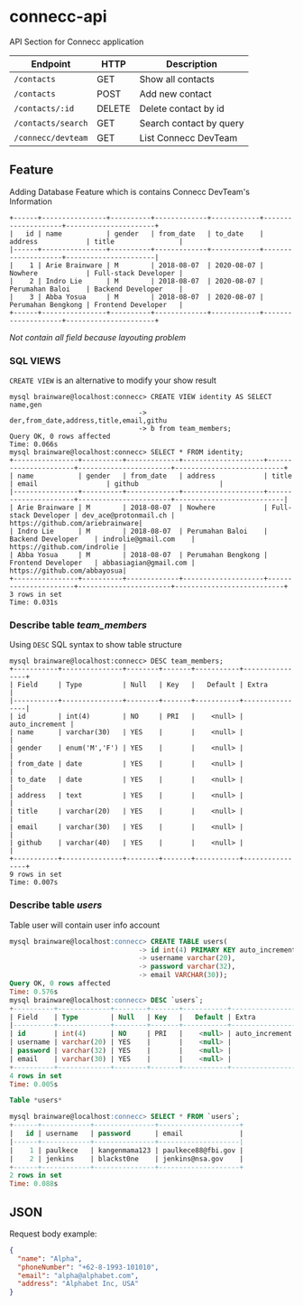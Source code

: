 # connecc-api

API Section for Connecc application


| Endpoint           | HTTP   | Description             |
| ------------------ | ------ | ----------------------- |
| `/contacts`        | GET    | Show all contacts       |
| `/contacts`        | POST   | Add new contact         |
| `/contacts/:id`    | DELETE | Delete contact by id    |
| `/contacts/search` | GET    | Search contact by query |
| `/connecc/devteam` | GET    | List Connecc DevTeam    |

## Feature

Adding Database Feature which is contains Connecc DevTeam's Information

```
+------+----------------+----------+-------------+------------+--------------------+----------------------+
|   id | name           | gender   | from_date   | to_date    | address            | title                |
|------+----------------+----------+-------------+------------+--------------------+----------------------|
|    1 | Arie Brainware | M        | 2018-08-07  | 2020-08-07 | Nowhere            | Full-stack Developer |
|    2 | Indro Lie      | M        | 2018-08-07  | 2020-08-07 | Perumahan Baloi    | Backend Developer    |
|    3 | Abba Yosua     | M        | 2018-08-07  | 2020-08-07 | Perumahan Bengkong | Frontend Developer   |
+------+----------------+----------+-------------+------------+--------------------+----------------------+
```
*Not contain all field because layouting problem*

### SQL VIEWS

```CREATE VIEW``` is an alternative to modify your show result

```
mysql brainware@localhost:connecc> CREATE VIEW identity AS SELECT name,gen
                                -> der,from_date,address,title,email,githu
                                -> b from team_members;
Query OK, 0 rows affected
Time: 0.066s
mysql brainware@localhost:connecc> SELECT * FROM identity;
+----------------+----------+-------------+--------------------+----------------------+-----------------------+---------------------------+
| name           | gender   | from_date   | address            | title                | email                 | github                    |
|----------------+----------+-------------+--------------------+----------------------+-----------------------+---------------------------|
| Arie Brainware | M        | 2018-08-07  | Nowhere            | Full-stack Developer | dev_ace@protonmail.ch | https://github.com/ariebrainware|
| Indro Lie      | M        | 2018-08-07  | Perumahan Baloi    | Backend Developer    | indrolie@gmail.com    | https://github.com/indrolie |
| Abba Yosua     | M        | 2018-08-07  | Perumahan Bengkong | Frontend Developer   | abbasiagian@gmail.com | https://github.com/abbayosua|
+----------------+----------+-------------+--------------------+----------------------+-----------------------+---------------------------+
3 rows in set
Time: 0.031s
```

### Describe table *team_members*

Using ```DESC``` SQL syntax to show table structure

```
mysql brainware@localhost:connecc> DESC team_members;
+-----------+---------------+--------+-------+-----------+----------------+
| Field     | Type          | Null   | Key   |   Default | Extra          |
|-----------+---------------+--------+-------+-----------+----------------|
| id        | int(4)        | NO     | PRI   |    <null> | auto_increment |
| name      | varchar(30)   | YES    |       |    <null> |                |
| gender    | enum('M','F') | YES    |       |    <null> |                |
| from_date | date          | YES    |       |    <null> |                |
| to_date   | date          | YES    |       |    <null> |                |
| address   | text          | YES    |       |    <null> |                |
| title     | varchar(20)   | YES    |       |    <null> |                |
| email     | varchar(30)   | YES    |       |    <null> |                |
| github    | varchar(40)   | YES    |       |    <null> |                |
+-----------+---------------+--------+-------+-----------+----------------+
9 rows in set
Time: 0.007s
```

### Describe table *users*
Table user will contain user info account

```sql
mysql brainware@localhost:connecc> CREATE TABLE users(
                                -> id int(4) PRIMARY KEY auto_increment,
                                -> username varchar(20),
                                -> password varchar(32),
                                -> email VARCHAR(30));
Query OK, 0 rows affected
Time: 0.576s
mysql brainware@localhost:connecc> DESC `users`;
+----------+-------------+--------+-------+-----------+----------------+
| Field    | Type        | Null   | Key   |   Default | Extra          |
|----------+-------------+--------+-------+-----------+----------------|
| id       | int(4)      | NO     | PRI   |    <null> | auto_increment |
| username | varchar(20) | YES    |       |    <null> |                |
| password | varchar(32) | YES    |       |    <null> |                |
| email    | varchar(30) | YES    |       |    <null> |                |
+----------+-------------+--------+-------+-----------+----------------+
4 rows in set
Time: 0.005s

Table *users*
```
```sql
mysql brainware@localhost:connecc> SELECT * FROM `users`;
+------+------------+---------------+--------------------+
|   id | username   | password      | email              |
|------+------------+---------------+--------------------|
|    1 | paulkece   | kangenmama123 | paulkece88@fbi.gov |
|    2 | jenkins    | blackst0ne    | jenkins@nsa.gov    |
+------+------------+---------------+--------------------+
2 rows in set
Time: 0.088s
``` 

## JSON
Request body example:

```json
{
  "name": "Alpha",
  "phoneNumber": "+62-8-1993-101010",
  "email": "alpha@alphabet.com",
  "address": "Alphabet Inc, USA"
}
```
